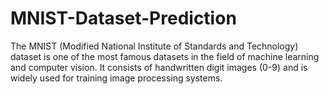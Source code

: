 # MNIST-Dataset-Prediction
The MNIST (Modified National Institute of Standards and Technology) dataset is one of the most famous datasets in the field of machine learning and computer vision. It consists of handwritten digit images (0-9) and is widely used for training image processing systems.
